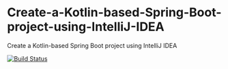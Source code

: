 # Create-a-Kotlin-based-Spring-Boot-project-using-IntelliJ-IDEA
Create a Kotlin-based Spring Boot project using IntelliJ IDEA

[![Build Status](https://travis-ci.org/Turreta/Create-a-Kotlin-based-Spring-Boot-project-using-IntelliJ-IDEA.svg?branch=master)](https://travis-ci.org/Turreta/Create-a-Kotlin-based-Spring-Boot-project-using-IntelliJ-IDEA)


